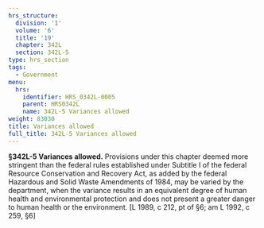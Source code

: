 ```yaml
---
hrs_structure:
  division: '1'
  volume: '6'
  title: '19'
  chapter: 342L
  section: 342L-5
type: hrs_section
tags:
  - Government
menu:
  hrs:
    identifier: HRS_0342L-0005
    parent: HRS0342L
    name: 342L-5 Variances allowed
weight: 83030
title: Variances allowed
full_title: 342L-5 Variances allowed
---
```

**§342L-5 Variances allowed.** Provisions under this chapter deemed more stringent than the federal rules established under Subtitle I of the federal Resource Conservation and Recovery Act, as added by the federal Hazardous and Solid Waste Amendments of 1984, may be varied by the department, when the variance results in an equivalent degree of human health and environmental protection and does not present a greater danger to human health or the environment. [L 1989, c 212, pt of §6; am L 1992, c 259, §6]